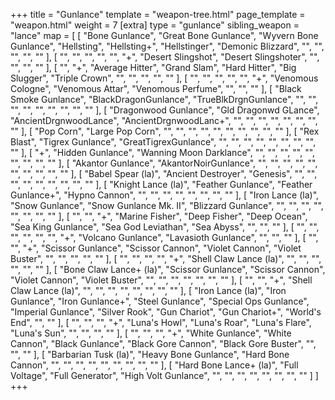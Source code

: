 +++
title = "Gunlance"
template = "weapon-tree.html"
page_template = "weapon.html"
weight = 7
[extra]
type = "gunlance"
sibling_weapon = "lance"
map = [
  [
    "Bone Gunlance",
    "Great Bone Gunlance",
    "Wyvern Bone Gunlance",
    "Hellsting",
    "Hellsting+",
    "Hellstinger",
    "Demonic Blizzard",
    "",
    "",
    "",
    "",
    ""
  ],
  [
    "",
    "",
    "",
    "",
    "",
    "+",
    "Desert Slingshot",
    "Desert Slingshoter",
    "",
    "",
    "",
    ""
  ],
  [
    "",
    "+",
    "Average Hitter",
    "Grand Slam",
    "Hard Hitter",
    "Big Slugger",
    "Triple Crown",
    "",
    "",
    "",
    "",
    ""
  ],
  [
    "",
    "",
    "",
    "",
    "",
    "+",
    "Venomous Cologne",
    "Venomous Attar",
    "Venomous Perfume",
    "",
    "",
    ""
  ],
  [
    "Black Smoke Gunlance",
    "BlackDragonGunlance",
    "TrueBlkDrgnGunlance",
    "",
    "",
    "",
    "",
    "",
    "",
    "",
    "",
    ""
  ],
  [
    "Dragonwood Gunlance",
    "Gld Dragonwd GLance",
    "AncientDrgnwoodLance",
    "AncientDrgnwoodLanc+",
    "",
    "",
    "",
    "",
    "",
    "",
    "",
    ""
  ],
  [
    "Pop Corn",
    "Large Pop Corn",
    "",
    "",
    "",
    "",
    "",
    "",
    "",
    "",
    "",
    ""
  ],
  [
    "Rex Blast",
    "Tigrex Gunlance",
    "GreatTigrexGunlance",
    "",
    "",
    "",
    "",
    "",
    "",
    "",
    "",
    ""
  ],
  [
    "+",
    "Hidden Gunlance",
    "Wanning Moon Darklance",
    "",
    "",
    "",
    "",
    "",
    "",
    "",
    "",
    ""
  ],
  [
    "Akantor Gunlance",
    "AkantorNoirGunlance",
    "",
    "",
    "",
    "",
    "",
    "",
    "",
    "",
    "",
    ""
  ],
  [
    "Babel Spear (la)",
    "Ancient Destroyer",
    "Genesis",
    "",
    "",
    "",
    "",
    "",
    "",
    "",
    "",
    ""
  ],
  [
    "Knight Lance (la)",
    "Feather Gunlance",
    "Feather Gunlance+",
    "Hypno Cannon",
    "",
    "",
    "",
    "",
    "",
    "",
    "",
    ""
  ],
  [
    "Iron Lance (la)",
    "Snow Gunlance",
    "Snow Gunlance Mk. II",
    "Blizzard Gunlance",
    "",
    "",
    "",
    "",
    "",
    "",
    "",
    ""
  ],
  [
    "",
    "",
    "+",
    "Marine Fisher",
    "Deep Fisher",
    "Deep Ocean",
    "Sea King Gunlance",
    "Sea God Leviathan",
    "Sea Abyss",
    "",
    "",
    ""
  ],
  [
    "",
    "",
    "",
    "",
    "",
    "",
    "+",
    "Volcano Gunlance",
    "Lavasioth Gunlance",
    "",
    "",
    ""
  ],
  [
    "",
    "",
    "+",
    "Scissor Gunlance",
    "Scissor Cannon",
    "Violet Cannon",
    "Violet Buster",
    "",
    "",
    "",
    "",
    ""
  ],
  [
    "",
    "",
    "",
    "",
    "+",
    "Shell Claw Lance (la)",
    "",
    "",
    "",
    "",
    "",
    ""
  ],
  [
    "Bone Claw Lance+ (la)",
    "Scissor Gunlance",
    "Scissor Cannon",
    "Violet Cannon",
    "Violet Buster",
    "",
    "",
    "",
    "",
    "",
    "",
    ""
  ],
  [
    "",
    "",
    "+",
    "Shell Claw Lance (la)",
    "",
    "",
    "",
    "",
    "",
    "",
    "",
    ""
  ],
  [
    "Iron Lance (la)",
    "Iron Gunlance",
    "Iron Gunlance+",
    "Steel Gunlance",
    "Special Ops Gunlance",
    "Imperial Gunlance",
    "Silver Rook",
    "Gun Chariot",
    "Gun Chariot+",
    "World's End",
    "",
    ""
  ],
  [
    "",
    "",
    "",
    "+",
    "Luna's Howl",
    "Luna's Roar",
    "Luna's Flare",
    "Luna's Sun",
    "",
    "",
    "",
    ""
  ],
  [
    "",
    "",
    "",
    "+",
    "White Gunlance",
    "White Cannon",
    "Black Gunlance",
    "Black Gore Cannon",
    "Black Gore Buster",
    "",
    "",
    ""
  ],
  [
    "Barbarian Tusk (la)",
    "Heavy Bone Gunlance",
    "Hard Bone Cannon",
    "",
    "",
    "",
    "",
    "",
    "",
    "",
    "",
    ""
  ],
  [
    "Hard Bone Lance+ (la)",
    "Full Voltage",
    "Full Generator",
    "High Volt Gunlance",
    "",
    "",
    "",
    "",
    "",
    "",
    "",
    ""
  ]
]
+++
